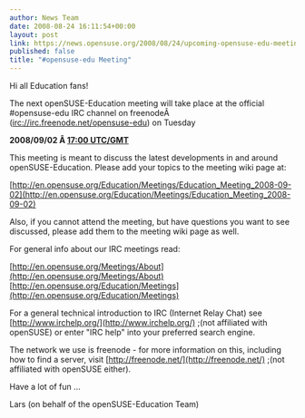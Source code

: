 ```yaml
---
author: News Team
date: 2008-08-24 16:11:54+00:00
layout: post
link: https://news.opensuse.org/2008/08/24/upcoming-opensuse-edu-meeting-tuesday-20080812-1900-cest-1700-gmt/
published: false
title: "#opensuse-edu Meeting"
---
```



Hi all Education fans!


The next openSUSE-Education meeting will take place at the official #opensuse-edu IRC channel on freenodeÂ  ([irc://irc.freenode.net/opensuse-edu](irc://irc.freenode.net/opensuse-edu)) on Tuesday


**2008/09/02 Â [17:00 UTC/GMT](http://www.worldtimeserver.com/convert_time_in_UTC.aspx?y=2008&mo=09&d=02&h=17&mn=0)**


This meeting is meant to discuss the latest developments in and around openSUSE-Education. Please add your topics to the meeting wiki page at:


[http://en.opensuse.org/Education/Meetings/Education_Meeting_2008-09-02](http://en.opensuse.org/Education/Meetings/Education_Meeting_2008-09-02)


Also, if you cannot attend the meeting, but have questions you want to see discussed, please add them to the meeting wiki page as well.

For general info about our IRC meetings read:

[http://en.opensuse.org/Meetings/About](http://en.opensuse.org/Meetings/About)
[http://en.opensuse.org/Education/Meetings](http://en.opensuse.org/Education/Meetings)

For a general technical introduction to IRC (Internet Relay Chat) see [http://www.irchelp.org/](http://www.irchelp.org/) ;(not affiliated with openSUSE) or enter "IRC help" into your preferred search engine.

The network we use is freenode - for more information on this, including how to find a server, visit [http://freenode.net/](http://freenode.net/) ;(not affiliated with openSUSE either).

Have a lot of fun ...

Lars (on behalf of the openSUSE-Education Team)		
